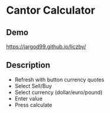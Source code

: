 # Cantor Calculator
## Demo
https://jargod99.github.io/liczby/
## Description
- Refresh with button currency quotes
- Select Sell/Buy
- Select currency (dollar/euro/pound)
- Enter value
- Press calculate

